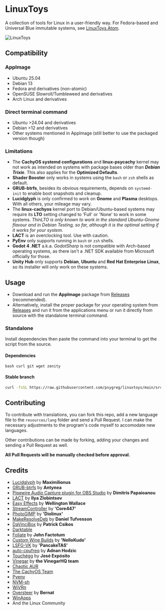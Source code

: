 # LinuxToys
A collection of tools for Linux in a user-friendly way. For Fedora-based and Universal Blue immutable systems, see [LinuxToys Atom](github.com/psygreg/linuxtoys-atom).

![LinuxToys](https://github.com/psygreg/linuxtoys/blob/8836d345c41cf867e0d26aeb6cb88baf78835e5a/src/scrnshot.png)

## Compatibility
### AppImage
- Ubuntu 25.04
- Debian 13
- Fedora and derivatives (non-atomic)
- OpenSUSE Slowroll/Tumbleweed and derivatives
- Arch Linux and derivatives
### Direct terminal command
- Ubuntu >24.04 and derivatives
- Debian >12 and derivatives
- Other systems mentioned in AppImage (still better to use the packaged version though)

### Limitations
- The **CachyOS systemd configurations** and **linux-psycachy** kernel may not work as intended on systems with package bases older than ***Debian Trixie***. This also applies for the **Optimized Defaults**.
- **Shader Booster** only works in systems using the `bash` or `zsh` shells as default. 
- **GRUB-btrfs**, besides its obvious requirements, depends on `systemd-init` to enable boot snapshots and cleanup.
- **Lucidglyph** is only confirmed to work on **Gnome** and **Plasma** desktops. With all others, your mileage may vary.
- The **linux-cachyos** kernel port to Debian/Ubuntu-based systems may require its **LTO** setting changed to 'Full' or 'None' to work in some systems. *ThinLTO is only known to work in the standard Ubuntu-Gnome flavour and in Debian Testing, so far, although it is the optimal setting if it works for your system.*
- **LACT** is an overclocking tool. Use with caution.
- **PyEnv** only supports running in `bash` or `zsh` shells.
- **Godot 4 .NET** a.k.a. *GodotSharp* is not compatible with Arch-based operating systems, as there isn't a .NET SDK available from Microsoft officially for those.
- **Unity Hub** only supports **Debian**, **Ubuntu** and **Red Hat Enterprise Linux**, so its installer will only work on these systems.

## Usage
- Download and run the **AppImage** package from [Releases](https://github.com/psygreg/linuxtoys/releases) (recommended).
- Alternatively, install the proper package for your operating system from [Releases](https://github.com/psygreg/linuxtoys/releases) and run it from the applications menu or run it directly from source with the standalone terminal command.

### Standalone
Install dependencies then paste the command into your terminal to get the script from the source.
#### Dependencies
`bash curl git wget zenity`
#### Stable branch
```bash
curl -fsSL https://raw.githubusercontent.com/psygreg/linuxtoys/main/src/linuxtoys.sh | bash
```

## Contributing

To contribute with translations, you can fork this repo, add a new language file to the `resources/lang` folder and send a Pull Request. I can make the necessary adjustments to the program's code myself to accomodate new languages.

Other contributions can be made by forking, adding your changes and sending a Pull Request as well.

**All Pull Requests will be manually checked before approval.**

## Credits

- [Lucidglyph](https://github.com/maximilionus/lucidglyph/tree/v0.11.0) by **Maximilionus**
- [GRUB-btrfs](https://github.com/Antynea/grub-btrfs) by **Antynea**
- [Pipewire Audio Capture plugin for OBS Studio](https://github.com/dimtpap/obs-pipewire-audio-capture) by **Dimitris Papaioanou**
- [LACT](https://github.com/ilya-zlobintsev/LACT) by **Ilya Zlobintsev**
- [Easy Effects](https://github.com/wwmm/easyeffects) by **Wellington Wallace**
- [StreamController](https://github.com/StreamController/StreamController) by **'Core447'**
- [PhotoGIMP](https://github.com/Diolinux/PhotoGIMP) by **'Diolinux'**
- [MakeResolveDeb](https://www.danieltufvesson.com/makeresolvedeb) by **Daniel Tufvesson**
- [DaVinciBox](https://github.com/zelikos/davincibox) by **Patrick Csikos**
- [Darktable](https://www.darktable.org)
- [Foliate](https://johnfactotum.github.io/foliate) by **John Factotum**
- [Custom Wine Builds](https://github.com/NelloKudo/WineBuilder) by **'NelloKudo'**
- [LSFG-VK](https://github.com/PancakeTAS/lsfg-vk) by **'PancakeTAS'**
- [auto-cpufreq](https://github.com/AdnanHodzic/auto-cpufreq) by **Adnan Hodzic**
- [Touchégg](https://github.com/JoseExposito/touchegg) by **José Expósito**
- [Vinegar](https://vinegarhq.org/Home/index.html) by **the VinegarHQ team**
- [Chaotic AUR](https://aur.chaotic.cx/)
- [The CachyOS Team](https://github.com/CachyOS/linux-cachyos)
- [Pyenv](https://github.com/pyenv)
- [NVM-sh](https://github.com/nvm-sh)
- [WiVRn](https://github.com/WiVRn)
- [Oversteer](https://github.com/berarma/oversteer) by **Bernat**
- [WinApps](https://github.com/winapps-org/winapps)
- And the Linux Community
